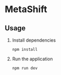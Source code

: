MetaShift
=========================================

## Usage

1. Install dependencies

   `npm install`

2. Run the application

   `npm run dev`
